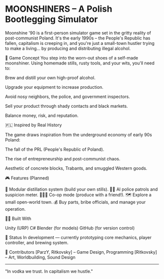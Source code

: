 # MOONSHINERS – A Polish Bootlegging Simulator
Moonshine '90 is a first-person simulator game set in the gritty reality of post-communist Poland. It's the early 1990s – the People's Republic has fallen, capitalism is creeping in, and you're just a small-town hustler trying to make a living... by producing and distributing illegal alcohol.

🥃 Game Concept
You step into the worn-out shoes of a self-made moonshiner. Using homemade stills, rusty tools, and your wits, you'll need to:

Brew and distill your own high-proof alcohol.

Upgrade your equipment to increase production.

Avoid nosy neighbors, the police, and government inspectors.

Sell your product through shady contacts and black markets.

Balance money, risk, and reputation.

🇵🇱 Inspired by Real History

  The game draws inspiration from the underground economy of early 90s Poland:

  The fall of the PRL (People's Republic of Poland).

  The rise of entrepreneurship and post-communist chaos.

  Aesthetic of concrete blocks, Trabants, and smuggled Western goods.

🎮 Features (Planned)

🔧 Modular distillation system (build your own stills).
🕵️‍♂️ AI police patrols and suspicion meter.
🧑‍🤝‍🧑 Co-op mode (produce with a friend!).
🗺️ Explore a small open-world town.
💰 Buy parts, bribe officials, and manage your operation.

👨‍🔬 Built With

Unity (URP)
C#
Blender (for models)
GitHub (for version control)

🚧 Status
In development — currently prototyping core mechanics, player controller, and brewing system.

🤝 Contributors
[ParzY, Ritkovsky] – Game Design, Programming
[Ritkovsky] – Art, Worldbuilding, Sound Design

---------------------------------------------

"In vodka we trust. In capitalism we hustle."
